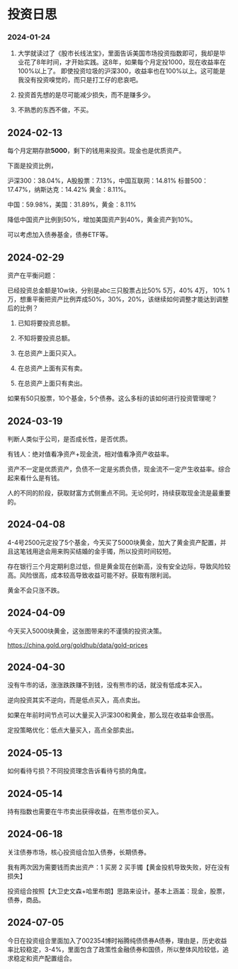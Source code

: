 # 投资日思

### 2024-01-24

1. 大学就读过了《股市长线法宝》，里面告诉美国市场投资指数即可，我却是毕业花了8年时间，才开始实践。这8年，如果每个月定投1000，现在收益率在100%以上了。
   即使投资垃圾的沪深300，收益率也在100%以上。这可能是我没有投资嗅觉的，而只是打工仔的悲哀吧。

2. 投资首先想的是尽可能减少损失，而不是赚多少。

3. 不熟悉的东西不做，不买。

## 2024-02-13

每个月定期存款**5000**，剩下的钱用来投资。现金也是优质资产。

下面是投资比例，

沪深300：38.04%，A股股票：7.13%，中国互联网：14.81%
标普500：17.47%，纳斯达克：14.42%
黄金：8.11%。

中国：59.98%，美国：31.89%，黄金：8.11%

降低中国资产比例到50%，增加美国资产到40%，黄金资产到10%。

可以考虑加入债券基金，债券ETF等。

## 2024-02-29 

资产在平衡问题：

已经投资总金额是10w块，分别是abc三只股票占比50% 5万，40% 4万， 10% 1万，想重平衡把资产比例弄成50%，30%，20%，该继续如何调整才能达到调整后的比例？

1. 已知将要投资总额。
2. 不知将要投资总额。


1. 在总资产上面只买入。
2. 在总资产上面有买有卖。
3. 在总资产上面只有卖出。

如果有50只股票，10个基金，5个债券。这么多标的该如何进行投资管理呢？

## 2024-03-19

判断人类似于公司，是否成长性，是否优质。

有钱人：绝对值看净资产+现金流，相对值看净资产收益率。

资产不一定是优质资产，负债不一定是劣质负债，现金流不一定产生收益率。综合起来看什么是有钱。

人的不同的阶段，获取财富方式侧重点不同。无论何时，持续获取现金流是最重要的。

## 2024-04-08

4-4号2500元定投了5个基金，今天买了5000块黄金，加大了黄金资产配置，并且这笔钱用途会用来购买结婚的金手镯，所以投资时间较短。

存在银行三个月定期利息过低，但是黄金现在创新高，没有安全边际，导致风险较高。风险很高，成本较高导致收益可能不好。获取有限利润。

黄金不会只涨不跌。

## 2024-04-09

今天买入5000块黄金，这张图带来的不谨慎的投资决策。

https://china.gold.org/goldhub/data/gold-prices

## 2024-04-30

没有牛市的话，涨涨跌跌赚不到钱，没有熊市的话，就没有低成本买入。

逆向投资其实不逆向，而是低点买入，高点卖出。

如果在年前时间节点可以大量买入沪深300和黄金，那么现在收益率会很高。

定投策略优化：低点大量买入，高点全部卖出。

## 2024-05-13

如何看待亏损？不同投资理念告诉看待亏损的角度。

## 2024-05-14

持有指数也需要在牛市卖出获得收益，在熊市低价买入。

## 2024-06-18

关注债券市场，核心投资组合加入债券，长期债券。

我有两次因为需要钱而卖出资产：1 买房 2 买手镯【黄金投机导致失败，好在没有损失】 

投资组合按照【大卫史文森+哈里布朗】思路来设计。基本上涵盖：现金，股票，债券，商品。

## 2024-07-05

今日在投资组合里面加入了002354博时裕腾纯债债券A债券，理由是，历史收益率比较稳定，3-4%，里面包含了政策性金融债券和国债，所以整体风险较低，追求稳定和资产配置组合。